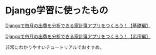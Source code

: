 # Django学習に使ったもの

[Djangoで毎月の出費を分析できる家計簿アプリをつくろう！【基礎編】](https://note.mu/shinya_hd/n/nae21691a3f84)

[Djangoで毎月の出費を分析できる家計簿アプリをつくろう！【応用編】](https://note.mu/shinya_hd/n/n9fc315792862)

非常にわかりやすいチュートリアルでおすすめ。
